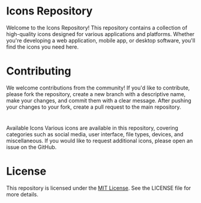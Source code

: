 # Icons Repository

Welcome to the Icons Repository! This repository contains a collection of high-quality icons designed for various applications and platforms. Whether you're developing a web application, mobile app, or desktop software, you'll find the icons you need here.

# Contributing
We welcome contributions from the community! If you'd like to contribute, please fork the repository, create a new branch with a descriptive name, make your changes, and commit them with a clear message. After pushing your changes to your fork, create a pull request to the main repository.

# 
Available Icons
Various icons are available in this repository, covering categories such as social media, user interface, file types, devices, and miscellaneous.
If you would like to request additional icons, please open an issue on the GitHub.

# License
This repository is licensed under the [MIT License](LICENSE). See the LICENSE file for more details.
